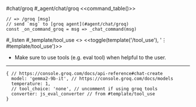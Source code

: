 #chat/groq #_agent/chat/groq
<<command_table()>>
```js:js_removed
// => /groq [msg]
// send `msg` to [groq agent](#agent/chat/groq)
const _on_command_groq = msg => _chat_command(msg)
```
#_listen #_template/tool_use
<<system>> <<toggle(template('/tool_use'), '⋮ #template/tool_use')>>
<!-- groq gemma2 is very inconsistent about if/when to use tools, so we try ... -->
- Make sure to use tools (e.g. eval tool) when helpful to the user.
---
```js:agent
{ // https://console.groq.com/docs/api-reference#chat-create
  model: 'gemma2-9b-it', // https://console.groq.com/docs/models
  temperature: 1,
  // tool_choice: 'none', // uncomment if using groq tools
  converter: js_eval_converter // from #template/tool_use
}
```